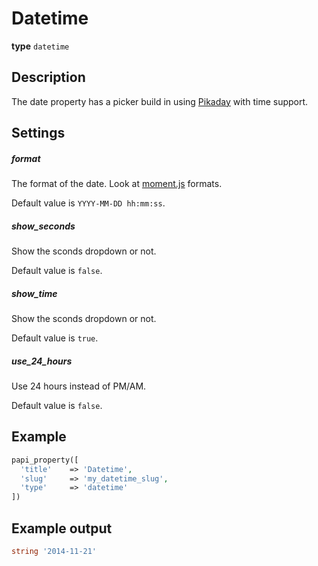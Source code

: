 # Datetime

**type** `datetime`

## Description

The date property has a picker build in using [Pikaday](https://github.com/owenmead/Pikaday) with time support.

## Settings

##### format

The format of the date. Look at [moment.js](http://momentjs.com/) formats.

Default value is `YYYY-MM-DD hh:mm:ss`.

##### show_seconds

Show the sconds dropdown or not.

Default value is `false`.

##### show_time

Show the sconds dropdown or not.

Default value is `true`.

##### use_24_hours

Use 24 hours instead of PM/AM.

Default value is `false`.

## Example

```php
papi_property([
  'title'    => 'Datetime',
  'slug'     => 'my_datetime_slug',
  'type'     => 'datetime'
])
```

## Example output

```php
string '2014-11-21'
```
